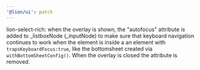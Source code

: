 ```yaml
---
'@lion/ui': patch
---
```


lion-select-rich: when the overlay is shown, the "autofocus" attribute is added to \_listboxNode (\_inputNode) to make sure that keyboard navigation continues to work when the element is inside a an element with `trapsKeyboardFocus:true`, like the bottomsheet created via `withBottomSheetConfig()`. When the overlay is closed the attribute is removed.
